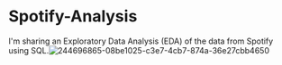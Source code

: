 # Spotify-Analysis
I'm sharing an Exploratory Data Analysis (EDA)  of the data from Spotify using SQL.![244696865-08be1025-c3e7-4cb7-874a-36e27cbb4650](https://github.com/AnalystVishesh/Spotify-Analysis/assets/144563711/723a38c9-0afe-4f15-97f6-b3ad77e67029)

